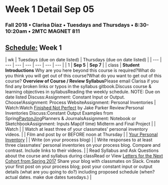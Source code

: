 # Week 1 Detail Sep 05

### Fall 2018 • Clarisa Diaz • Tuesdays and Thursdays • 8:30-10:20am • 2MTC MAGNET 811

## [Schedule:](./) Week 1

| wk | Tuesdays \(due on date listed\) | Thursdays \(due on date listed\) |
| --- | --- | --- | --- | --- | --- | --- |
| 1 | **Sep 5** | **Sep 7** |
| class |  **Student Introductions** Why are you here beyond this course is required?What do you think you will get out of this course?What do you want to get out of this course? **Overview of Course / Review Syllabus**Please email Clarisa if you find any broken links or typos in the syllabus gitbook.Discuss course & learning objectives in syllabusReading the weekly schedule. NOTE: Due on date listed Discuss:Assignment: Constant Input or Output. Choose!Assignment: Process WebsiteAssignment: Personal Inventories |  Watch:Watch [Finished Not Perfect](https://www.youtube.com/watch?v=lRtV-ugIT0k) by Jake Parker Review:Personal Inventories Discuss:Constant Output Examples from Spring[Payton](https://paytonmeyer-process.tumblr.com/)[Jing](https://jinghuangideation.tumblr.com/tagged/Discovery-log)Planners & JournalsAssignment: Notebook or SketchbookAssignment: Inputs Map\(if time\) Midterm and Final Project |
| Watch |  | Watch at least three of your classmates' personal inventory videos. |
| Film and post by or BEFORE noon at Thursday |  | [Your Personal Inventory](../assignments/personal-inventory.md) |
| Write \(on your process blog\) |  | Write responses to at least three classmates’ personal inventories on your process blog. Compare and contrast. Include links to their videos. |
| Read Syllabus and Ask Questions about the course and syllabus during classRead or View [Letters for the Next Cohort from Spring 2017](https://drive.google.com/open?id=0B3GbS-Wqk2AHODlPWXVQWkFBNGM) Share your blog with classmates on Slack. Create your first post on your process blog; post your constant input or output details \(what are you going to do?\) including proposed schedule \(when? actual dates. make due dates tuesdays.\) |

